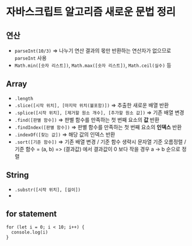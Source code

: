 # 자바스크립트 알고리즘 새로운 문법 정리

## 연산

- `parseInt(10/3)` => 나누기 연산 결과의 몫만 반환하는 연산자가 없으므로 `parseInt` 사용
- `Math.min([숫자 리스트])`, `Math.max([숫자 리스트])`, `Math.ceil(실수)` 등

## Array

- `.length`
- `.slice([시작 위치], [마지막 위치(불포함)])` => 추출한 새로운 배열 반환
- `.splice([시작 위치], [제거할 원소 개수], [추가할 원소 값])` => 기존 배열 변경
- `.find([판별 함수])` => 판별 함수를 만족하는 첫 번째 요소의 **값** 반환
- `.findIndex([판별 함수])` => 판별 함수를 만족하는 첫 번째 요소의 **인덱스** 반환
- `.indexOf([찾는 값])` => 해당 값의 인덱스 반환
- `.sort([기준 함수])` => 기존 배열 변경 / 기준 함수 생략시 문자열 기준 오름정렬 / 기준 함수 = (a, b) => (결과값) 에서 결과값이 0 보다 작을 경우 a -> b 순으로 정렬

## String

- `.substr([시작 위치], [길이])`
-

## for statement

```
for (let i = 0; i < 10; i++) {
  console.log(i)
}
```

